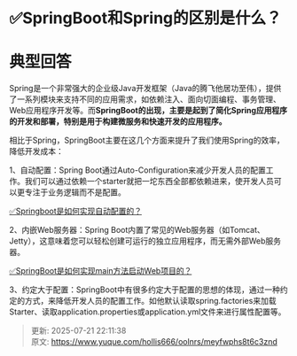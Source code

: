 # ✅SpringBoot和Spring的区别是什么？

# 典型回答


Spring是一个非常强大的企业级Java开发框架（Java的腾飞他居功至伟），提供了一系列模块来支持不同的应用需求，如依赖注入、面向切面编程、事务管理、Web应用程序开发等。而**SpringBoot的出现，主要是起到了简化Spring应用程序的开发和部署，特别是用于构建微服务和快速开发的应用程序。**



相比于Spring，SpringBoot主要在这几个方面来提升了我们使用Spring的效率，降低开发成本：



1、自动配置：Spring Boot通过Auto-Configuration来减少开发人员的配置工作。我们可以通过依赖一个starter就把一坨东西全部都依赖进来，使开发人员可以更专注于业务逻辑而不是配置。



[✅Springboot是如何实现自动配置的？](https://www.yuque.com/hollis666/oolnrs/pe3y9ym4h8hyds3n)



2、内嵌Web服务器：Spring Boot内置了常见的Web服务器（如Tomcat、Jetty），这意味着您可以轻松创建可运行的独立应用程序，而无需外部Web服务器。



[✅SpringBoot是如何实现main方法启动Web项目的？](https://www.yuque.com/hollis666/oolnrs/xc2sq4)



3、约定大于配置：SpringBoot中有很多约定大于配置的思想的体现，通过一种约定的方式，来降低开发人员的配置工作。如他默认读取spring.factories来加载Starter、读取application.properties或application.yml文件来进行属性配置等。



> 更新: 2025-07-21 22:11:38  
> 原文: <https://www.yuque.com/hollis666/oolnrs/meyfwphs8t6c3znd>